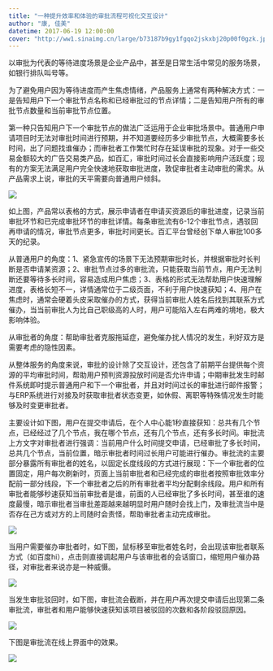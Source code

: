 ```yaml
---
title: "一种提升效率和体验的审批流程可视化交互设计"
author: "康, 佳美"
datetime: 2017-06-19 12:00:00
cover: "http://ww1.sinaimg.cn/large/b73187b9gy1fgqo2jskxbj20p00f0gzk.jpg"
---
```


以审批为代表的等待进度场景是企业产品中，甚至是日常生活中常见的服务场景，如银行排队叫号等。  


为了避免用户因为等待进度而产生焦虑情绪，产品服务上通常有两种解决方式：一是告知用户下一个审批节点名称和已经审批过的节点详情；二是告知用户所有的审批节点数量和当前审批节点位置。  


第一种只告知用户下一个审批节点的做法广泛运用于企业审批场景中。普通用户申请项目时无法对审批时间进行预期，并不知道要经历多少审批节点，大概需要多长时间，出了问题找谁催办；而审批者工作繁忙时存在延误审批的现象。对于一些交易金额较大的广告交易类产品，如百汇，审批时间过长会直接影响用户活跃度；现有的方案无法满足用户完全快速地获取审批进度，敦促审批者主动审批的需求。从产品需求上说，审批的天平需要向普通用户倾斜。  


![](http://ww1.sinaimg.cn/large/b73187b9gy1fgqjdn1v0lj20om07iq40.jpg)
  


如上图，产品常以表格的方式，展示申请者在申请买资源后的审批进度，记录当前审批环节和已完成审批环节的审批详情。每条审批流有6-12个审批节点，遇驳回再申请的情况，审批节点更多，审批时间更长。百汇平台曾经创下单人审批100多天的纪录。  


从普通用户的角度：1、紧急宣传的场景下无法预期审批时长，并根据审批时长判断是否申请某资源；2、审批节点过多的审批流，只能获取当前节点，用户无法判断还要等待多长时间，容易造成用户焦虑；3、表格的形式无法帮助用户快速理解进度，表格长短不一，详情通常位于二级页面，不利于用户快速获知；4、用户在焦虑时，通常会硬着头皮采取催办的方式，获得当前审批人姓名后找到其联系方式催办，当当前审批人为比自己职级高的人时，用户可能陷入左右两难的境地，极大影响体验。  


从审批者的角度：帮助审批者克服拖延症，避免催办扰人情况的发生，利好双方是需要考虑的隐性因素。  


从整体服务的角度来说，审批的设计除了交互设计，还包含了前期平台提供每个资源的平均审批时间，帮助用户预判资源投放时间是否允许申请；中期审批发生时邮件系统即时提示普通用户和下一个审批者，并且对时间过长的审批进行邮件报警；与ERP系统进行对接及时获取审批者状态变更，如休假、离职等特殊情况发生时能够及时变更审批者。  


主要设计如下图，用户在提交申请后，在个人中心能1秒直接获知：总共有几个节点，已经经过了几个节点，我在哪个节点，还有几个节点，还有多长时间。审批流上方文字对审批者进行强调：当前用户什么时间提交申请，已经审批了多长时间，总共几个节点，当前位置，暗示审批者时间过长用户可能进行催办。审批流的主要部分暴露所有审批者的姓名，以固定长度线段的方式进行展现：下一个审批者的位置固定，用户每次刷新时，页面上当前审批者和已经完成的审批者按照审批效率分配前一部分线段，下一个审批者之后的所有审批者平均分配剩余线段。用户和所有审批者能够秒速获知当前审批者是谁，前面的人已经审批了多长时间，甚至谁的速度最慢，暗示审批者当审批差距越来越明显时用户随时会找上门，及审批流当中是否存在己方或对方的上司随时会责怪，帮助审批者主动完成审批。  


![](http://ww1.sinaimg.cn/large/b73187b9ly1fgqnfst7q4j20uy07gq4b.jpg)
  


当用户需要催办审批者时，如下图，鼠标移至审批者姓名时，会出现该审批者联系方式（如百度hi），点击则直接调起用户与该审批者的会话窗口，缩短用户催办路径，对审批者来说亦是一种威慑。  


![](http://ww1.sinaimg.cn/large/b73187b9ly1fgqngpcr8cj20us07iwfz.jpg)
  


当发生审批驳回时，如下图，审批流会截断，并在用户再次提交申请后出现第二条审批流，审批者和用户能够快速获知该项目被驳回的次数和各阶段驳回原因。  


![](http://ww1.sinaimg.cn/large/b73187b9ly1fgqnhavaozj20us09qtak.jpg)
  


下图是审批流在线上界面中的效果。  


![](http://ww1.sinaimg.cn/large/b73187b9ly1fgqni4v9buj20xe0gktc7.jpg)